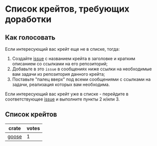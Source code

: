 # Список крейтов, требующих доработки

## Как голосовать

Если интересующий вас крейт еще не в списке, тогда:

1. Создайте [issue](https://github.com/rust-lang-ru/rustycrates/issues) с названием крейта в заголовке и кратким описанием со ссылками на его репозиторий;
2. Добавьте в это `issue` в сообщениях ниже ссылки на необходимые вам задачи из репозитория данного крейта;
3. Поставьте "палец вверх" под всеми сообщениями с ссылками на задачи, реализация которых вам необходима.

Если интересующий вас крейт уже в списке - перейдите в соответствующее [issue](https://github.com/rust-lang-ru/rustycrates/issues) и выполните пункты 2 и/или 3.

## Список крейтов

| crate      | votes |
| ---        | ---   |
| [goose][1] | 1     |


[1]: https://github.com/rust-lang-ru/rustycrates/issues/1

